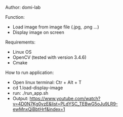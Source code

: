 
Author: domi-lab

Function:
- Load image from image file (.jpg, .png ...)
- Display image on screen

Requirements:
- Linux OS
- OpenCV (tested with version 3.4.6)
- Cmake

How to run application:

- Open linux terminal: Ctr + Alt + T 
- cd 1.load-display-image
- run: ./run_app.sh
- Output: https://www.youtube.com/watch?v=4D0N7Kg0vzE&list=PLdYSC_TEBwG5oJu9LR9-ewMnxQiBbtHrf&index=1



